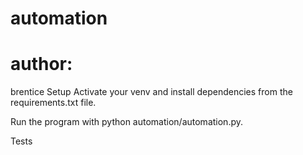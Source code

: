 # automation
# author:
brentice
Setup
Activate your venv and install dependencies from the requirements.txt file.

Run the program with python automation/automation.py.

Tests
